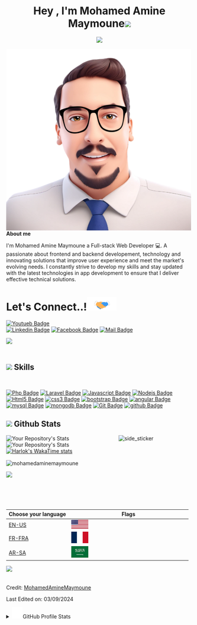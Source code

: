 
<h1 align="center"><b>Hey , I'm Mohamed Amine Maymoune</b><img src="https://media.giphy.com/media/hvRJCLFzcasrR4ia7z/giphy.gif" width="35"></h1>
<p align="center">
  <a href="https://github.com/DenverCoder1/readme-typing-svg"><img src="https://readme-typing-svg.herokuapp.com?font=Time+New+Roman&color=cyan&size=25&center=true&vCenter=true&width=600&height=100&lines=Hey!+It's+Mohamed+Amine+Maymoune..&hearts;++;Self-taught+Full+Stack+Web+Developer,;Software-Engineer,;Love+to+learn+new+stuffs..<3"></a>
</p>

<!--
<p align="center">
  
## [![Typing SVG](https://readme-typing-svg.herokuapp.com?font=Architects+Daughter&color=0099DD&size=30&lines=Hey!+It's+Ben+Ismail+Aziz!;Computer+Science+Student;Full+Stack+Web+Developer;Freelancer;DS%20|%20AI%20|%20ML%20Enthusiastic;Always%20learning%20new%20things)](https://github.com/AzizBenIsmail) 
  </p> -->
<!--  Ceci mon Avatar-->
<img title="My Avatar" align="left" src="assets/images/Medlogoo.png"  width="500px" alt="hi" >

<!--  About me -->
<!--## <picture><img src = "assets/about_me.gif" width = 50px></picture> **About me**-->
**About me**

I'm Mohamed Amine Maymoune a Full-stack Web Developer 💻. 
A passionate about frontend and backend developement, technology and innovating solutions that improve user experience and meet the market's evolving needs.
I constantly strive to develop my skills and stay updated with the latest technologies in app development to ensure that I deliver effective technical solutions.

<!-- Let's Connect..! -->
# <b> Let's Connect..!</b><img src="https://github.com/0xAbdulKhalid/0xAbdulKhalid/raw/main/assets/mdImages/handshake.gif" width ="80">

[![Youtueb Badge](https://img.shields.io/badge/-MohamedAmineMaymoune-e74c3c?style=flat&labelColor=e74c3c&logo=youtube&logoColor=white)](https://www.youtube.com/@maimounemohamedamine9336) 
<br>
[![Linkedin Badge](https://img.shields.io/badge/-MohamedAmineMaymoune-0e76a8?style=flat&labelColor=0e76a8&logo=linkedin&logoColor=white)](https://www.linkedin.com/in/mohamed-amine-maymoune/) 
[![Facebook Badge](https://img.shields.io/badge/-@MohamedAmineMaymoune-e84393?style=flat&labelColor=e84393&logo=instagram&logoColor=white)](https://www.Facebook.com/mohamedamine.sahmim/)
[![Mail Badge](https://img.shields.io/badge/-MohamedAmineMaymoune-c0392b?style=flat&labelColor=c0392b&logo=gmail&logoColor=white)](mailto:maymounemohamedamine@gmail.com)


<!-- Ligne  -->
<img src="https://user-images.githubusercontent.com/73097560/115834477-dbab4500-a447-11eb-908a-139a6edaec5c.gif"><br><br>
<!-- TODO: Add last video link -->

<!-- Skills  -->
## <img src="https://media2.giphy.com/media/QssGEmpkyEOhBCb7e1/giphy.gif?cid=ecf05e47a0n3gi1bfqntqmob8g9aid1oyj2wr3ds3mg700bl&rid=giphy.gif" width ="25"><b> Skills</b>
<br>

[![Php Badge](https://img.shields.io/badge/-php-777BB4?style=for-the-badge&labelColor=black&logo=php&logoColor=777BB4)](#) 
[![Laravel Badge](https://img.shields.io/badge/-Larvel-FF2D20?style=for-the-badge&labelColor=black&logo=laravel&logoColor=FF2D20)](#) 
[![Javascript Badge](https://img.shields.io/badge/-Javascript-F0DB4F?style=for-the-badge&labelColor=black&logo=javascript&logoColor=F0DB4F)](#)
[![Nodejs Badge](https://img.shields.io/badge/-Nodejs-3C873A?style=for-the-badge&labelColor=black&logo=node.js&logoColor=3C873A)](#) 
[![Html5 Badge](https://img.shields.io/badge/-html5-E34F26?style=for-the-badge&labelColor=black&logo=html5&logoColor=E34F26)](#) 
[![css3 Badge](https://img.shields.io/badge/-css3-1572B6?style=for-the-badge&labelColor=black&logo=css3&logoColor=1572B6)](#)
[![bootstrap Badge](https://img.shields.io/badge/-bootstrap-7952B3?style=for-the-badge&labelColor=black&logo=bootstrap&logoColor=7952B3)](#)
[![angular Badge](https://img.shields.io/badge/-angular-0F0F11?style=for-the-badge&labelColor=white&logo=angular&logoColor=0F0F11)](#)
[![mysql Badge](https://img.shields.io/badge/-mysql-4479A1?style=for-the-badge&labelColor=white&logo=mysql&logoColor=4479A1)](#)
[![mongodb Badge](https://img.shields.io/badge/-mongodb-47A248?style=for-the-badge&labelColor=black&logo=mongodb&logoColor=47A248)](#)
[![Git Badge](https://img.shields.io/badge/-Git-F05032?style=for-the-badge&labelColor=black&logo=Git&logoColor=F05032)](#)
[![github Badge](https://img.shields.io/badge/-github-181717?style=for-the-badge&labelColor=blue&logo=github&logoColor=181717)](#)

<!-- Github Stats   -->
## <img src="https://media.giphy.com/media/iY8CRBdQXODJSCERIr/giphy.gif" width="35"><b> Github Stats </b>
<img align="right" width=200px height=200px alt="side_sticker" src="https://media.giphy.com/media/TEnXkcsHrP4YedChhA/giphy.gif" />

![Your Repository's Stats](https://github-readme-stats.vercel.app/api/top-langs/?username=mohamedaminemaymoune&show_icons=true&locale=en&layout=compact&langs_count=50&theme=algolia)
![Your Repository's Stats](https://github-readme-stats.vercel.app/api?username=mohamedaminemaymoune&show_icons=true&theme=radical)
[![Harlok's WakaTime stats](https://github-readme-stats.vercel.app/api/wakatime?username=BenIsmail)](https://github.com/anuraghazra/github-readme-stats)
<p><img align="center" src="https://github-readme-streak-stats.herokuapp.com/?user=mohamedaminemaymoune&&theme=algolia" alt="mohamedaminemaymoune" /></p>

<img src="https://user-images.githubusercontent.com/73097560/115834477-dbab4500-a447-11eb-908a-139a6edaec5c.gif"><br><br>
<div align="center" >

<!-- Choose Language -->

| Choose your language         | Flags                                                                                                              |
| -------------------------- | ---------------------------------------------------------------------------------------------------------------------- |
| [EN-US](./README.md)       | <img width="15%" alt="Node4Devs Logo" title="United States Flag (USA)" src="./assets/images/flags/USA.png" /> |
| [FR-FRA](./README-FR-FRA.md) | <img width="15%" alt="Node4Devs Logo" title="France Flag (FR)" src="./assets/images/flags/France.png" />        |
| [AR-SA](./README-AR-SA.md) | <img width="15%" alt="Node4Devs Logo" title="Saudi Flag (SA)" src="./assets/images/flags/saudi_ arabia.jpg" />        |

</div>

<img src="https://user-images.githubusercontent.com/73097560/115834477-dbab4500-a447-11eb-908a-139a6edaec5c.gif"><br><br>

Credit: [MohamedAmineMaymoune](https://github.com/MohamedAmineMaymoune) 

Last Edited on: 03/09/2024
<details> 
  <summary>  <img src="./assets/giphy.gif" width="30px" alt="Git"/>GitHub Profile Stats </summary>
  <div>
  <samp>
      <br/>
            <p align="center">
      </p>
        <p align="center">
          <a href="https://github.com/MohamedAmineMaymoune/">
          <img width="45%" src="https://github-profile-summary-cards.vercel.app/api/cards/repos-per-language?username=MohamedAmineMaymoune&theme=gruvbox&layout=compact&hide_border=true"
          alt="1999AZZAR :: Top Langs by repo" />
          <img width="45%" src="https://github-profile-summary-cards.vercel.app/api/cards/most-commit-language?username=MohamedAmineMaymoune&theme=gruvbox&layout=compact&hide_border=true"
          alt="1999AZZAR :: Top Langs by commit" />
          </a>
        </p>
    <br>

## <img src="https://media.giphy.com/media/dxIWYNNVCxFXdP76XE/giphy.gif" width ="25"><b> Trophies</b>

[![trophy](https://github-profile-trophy.vercel.app/?username=MohamedAmineMaymoune&theme=nord&column=7)](https://github.com/Naderab/github-profile-trophy)

<br>
</details>



<!--
**MohamedAmineMaymoune/MohamedAmineMaymoune** is a ✨ _special_ ✨ repository because its `README.md` (this file) appears on your GitHub profile.

Here are some ideas to get you started:

- 🔭 I’m currently working on ...
- 🌱 I’m currently learning ...
- 👯 I’m looking to collaborate on ...
- 🤔 I’m looking for help with ...
- 💬 Ask me about ...
- 📫 How to reach me: ...
- 😄 Pronouns: ...
- ⚡ Fun fact: ...
-->


